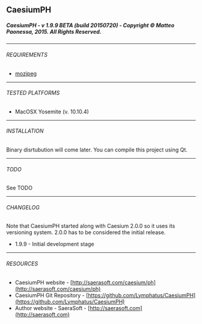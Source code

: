 ## CaesiumPH
##### CaesiumPH - v 1.9.9 BETA (build 20150720) - Copyright &copy; Matteo Paonessa, 2015. All Rights Reserved.

----------

###### REQUIREMENTS
* [mozjpeg](https://github.com/mozilla/mozjpeg)

----------

###### TESTED PLATFORMS
* MacOSX Yosemite (v. 10.10.4)

----------

###### INSTALLATION
Binary disrtubution will come later. You can compile this project using Qt.

----------

###### TODO
See TODO

----------

###### CHANGELOG
Note that CaesiumPH started along with Caesium 2.0.0 so it uses its versioning system. 2.0.0 has to be considered the initial release.
* 1.9.9 - Initial development stage

----------

###### RESOURCES
* CaesiumPH website - [http://saerasoft.com/caesium/ph](http://saerasoft.com/caesium/ph)
* CaesiumPH Git Repository - [https://github.com/Lymphatus/CaesiumPH](https://github.com/Lymphatus/CaesiumPH)
* Author website - SaeraSoft - [http://saerasoft.com](http://saerasoft.com)
